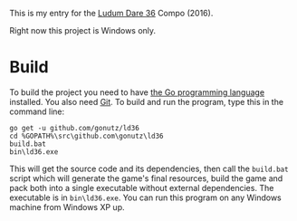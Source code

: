 This is my entry for the [Ludum Dare 36](http://ludumdare.com/compo/) Compo (2016).

Right now this project is Windows only. 

# Build

To build the project you need to have [the Go programming language](https://golang.org/dl/) installed. You also need [Git](https://git-scm.com/downloads). To build and run the program, type this in the command line:

```
go get -u github.com/gonutz/ld36
cd %GOPATH%\src\github.com\gonutz\ld36
build.bat
bin\ld36.exe
```

This will get the source code and its dependencies, then call the `build.bat` script which will generate the game's final resources, build the game and pack both into a single executable without external dependencies. The executable is in `bin\ld36.exe`. You can run this program on any Windows machine from Windows XP up.
